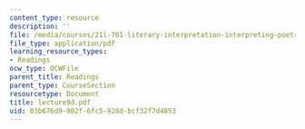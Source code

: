 ```yaml
---
content_type: resource
description: ''
file: /media/courses/21l-701-literary-interpretation-interpreting-poetry-fall-2003/03b676d9902f6fc5928dbcf32f7d4853_lecture9d.pdf
file_type: application/pdf
learning_resource_types:
- Readings
ocw_type: OCWFile
parent_title: Readings
parent_type: CourseSection
resourcetype: Document
title: lecture9d.pdf
uid: 03b676d9-902f-6fc5-928d-bcf32f7d4853
---
```

